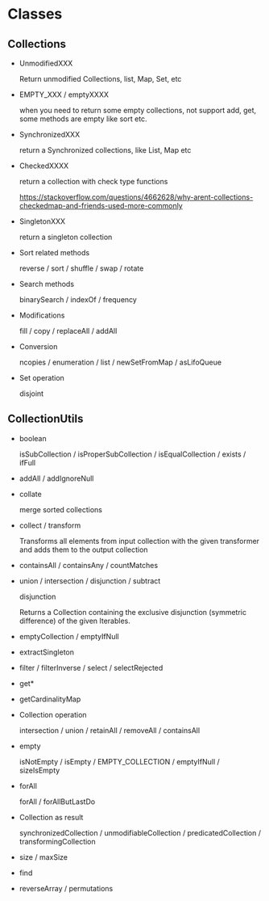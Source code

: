 # Classes
## Collections
* UnmodifiedXXX

    Return unmodified Collections, list, Map, Set, etc

* EMPTY_XXX / emptyXXXX

    when you need to return some empty collections, not support add, get, 
    some methods are empty like sort etc.

* SynchronizedXXX

    return a Synchronized collections, like List, Map etc
    
* CheckedXXXX

    return a collection with check type functions

    https://stackoverflow.com/questions/4662628/why-arent-collections-checkedmap-and-friends-used-more-commonly

* SingletonXXX

    return a singleton collection

* Sort related methods 
    
    reverse / sort / shuffle / swap / rotate

* Search methods

    binarySearch / indexOf / frequency

* Modifications

    fill / copy / replaceAll / addAll 

* Conversion

    ncopies / enumeration / list / newSetFromMap / asLifoQueue

* Set operation

    disjoint

## CollectionUtils

* boolean

    isSubCollection / isProperSubCollection / isEqualCollection / exists / ifFull

* addAll / addIgnoreNull

* collate

    merge sorted collections

* collect / transform

    Transforms all elements from input collection with the given transformer and adds them to the output collection
    
* containsAll / containsAny / countMatches

* union / intersection / disjunction / subtract

    disjunction

    Returns a Collection containing the exclusive disjunction (symmetric difference) of the given Iterables.

* emptyCollection / emptyIfNull

* extractSingleton

* filter / filterInverse / select / selectRejected 

* get*

* getCardinalityMap

* Collection operation

    intersection / union / retainAll / removeAll / containsAll

* empty

    isNotEmpty / isEmpty / EMPTY_COLLECTION / emptyIfNull / sizeIsEmpty 

* forAll
    
    forAll / forAllButLastDo
    
* Collection as result 

    synchronizedCollection / unmodifiableCollection / predicatedCollection / transformingCollection
    
* size / maxSize

* find

* reverseArray / permutations

